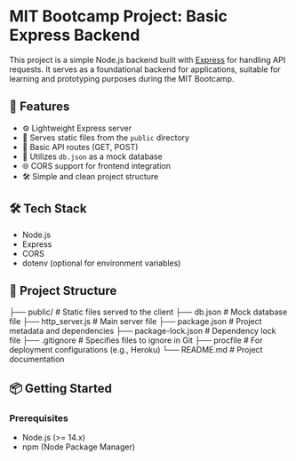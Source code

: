 # MIT Bootcamp Project: Basic Express Backend

This project is a simple Node.js backend built with [Express](https://expressjs.com/) for handling API requests. It serves as a foundational backend for applications, suitable for learning and prototyping purposes during the MIT Bootcamp.

## 🚀 Features

- ⚙️ Lightweight Express server
- 📂 Serves static files from the `public` directory
- 🔄 Basic API routes (GET, POST)
- 📄 Utilizes `db.json` as a mock database
- 🌐 CORS support for frontend integration
- 🛠️ Simple and clean project structure

## 🛠️ Tech Stack

- Node.js
- Express
- CORS
- dotenv (optional for environment variables)

## 📁 Project Structure

├── public/ # Static files served to the client
├── db.json # Mock database file
├── http_server.js # Main server file
├── package.json # Project metadata and dependencies
├── package-lock.json # Dependency lock file
├── .gitignore # Specifies files to ignore in Git
├── procfile # For deployment configurations (e.g., Heroku)
└── README.md # Project documentation

## 📦 Getting Started

### Prerequisites

- Node.js (>= 14.x)
- npm (Node Package Manager)



